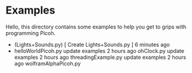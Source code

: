 # Examples

Hello, this directory contains some examples to help you get to grips with programming Picoh. 

* (Lights+Sounds.py)   [ Create Lights+Sounds.py ]   6 minutes ago
* helloWorldPicoh.py    update examples    2 hours ago
ohClock.py    update examples    2 hours ago
threadingExample.py    update examples    2 hours ago
wolframAlphaPicoh.py



